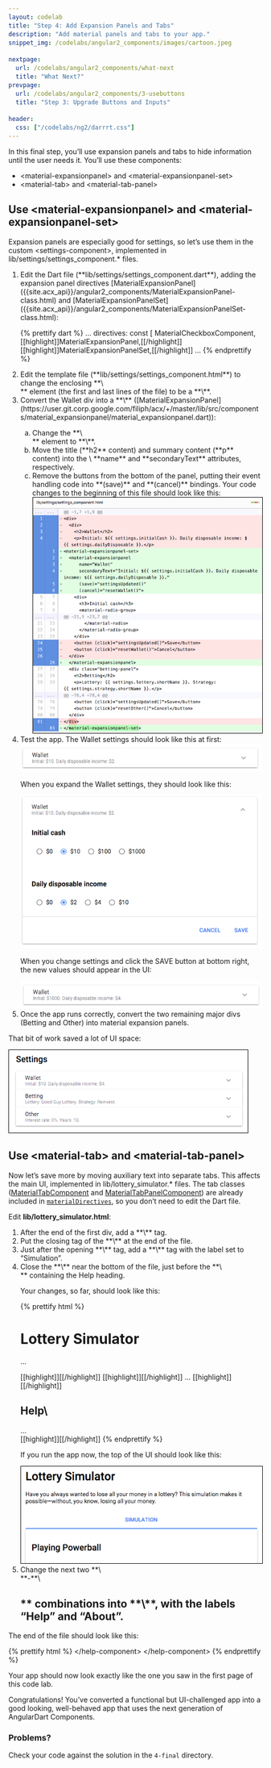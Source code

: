```yaml
---
layout: codelab
title: "Step 4: Add Expansion Panels and Tabs"
description: "Add material panels and tabs to your app."
snippet_img: /codelabs/angular2_components/images/cartoon.jpeg

nextpage:
  url: /codelabs/angular2_components/what-next
  title: "What Next?"
prevpage:
  url: /codelabs/angular2_components/3-usebuttons
  title: "Step 3: Upgrade Buttons and Inputs"

header:
  css: ["/codelabs/ng2/darrrt.css"]
---
```


In this final step, you’ll use expansion panels and tabs to hide
information until the user needs it. You’ll use these components:

*   \<material-expansionpanel> and \<material-expansionpanel-set>
*   \<material-tab> and \<material-tab-panel>

## Use \<material-expansionpanel> and \<material-expansionpanel-set>

Expansion panels are especially good for settings,
so let’s use them in the custom \<settings-component>,
implemented in lib/settings/settings_component.* files.


<ol markdown="1">

<li markdown="1"> Edit the Dart file
    (**lib/settings/settings_component.dart**),
    adding the expansion panel directives
    [MaterialExpansionPanel]({{site.acx_api}}/angular2_components/MaterialExpansionPanel-class.html) and
    [MaterialExpansionPanelSet]({{site.acx_api}}/angular2_components/MaterialExpansionPanelSet-class.html):

{% prettify dart %}
...
directives: const [
  MaterialCheckboxComponent,
  [[highlight]]MaterialExpansionPanel,[[/highlight]]
  [[highlight]]MaterialExpansionPanelSet,[[/highlight]]
  ...
{% endprettify %}
</li>

<li markdown="1"> Edit the template file
    (**lib/settings/settings_component.html**) to change the
    enclosing **\<div>** element (the first and last lines of the file)
    to be a **\<material-expansionpanel-set>**.
</li>

<li markdown="1"> Convert the Wallet div into a
    **\<material-expansionpanel>**
    ([MaterialExpansionPanel](https://user.git.corp.google.com/filiph/acx/+/master/lib/src/components/material_expansionpanel/material_expansionpanel.dart)):

<ol type="a" markdown="1">
<li markdown="1"> Change the **\<div>** element to **\<material-expansionpanel>**.
</li>

<li markdown="1"> Move the title (**h2** content) and summary content
    (**p** content) into the \<material-expansionpanel> **name** and
    **secondaryText** attributes, respectively.
</li>

<li markdown="1"> Remove the buttons from the bottom of the panel,
    putting their event handling code into **(save)** and
    **(cancel)** bindings. Your code changes to the beginning of
    this file should look like this:

<img style="border:1px solid black" src="images/material-expansionpanel-diffs.png" alt='Diffs: <div><div> -> <material-expansionpanel-set><material-expansionpanel>'>
</li>
</ol>

</li>

<li markdown="1"> Test the app. The Wallet settings should look like
    this at first:

<img src="images/material-expansionpanel-wallet-1.png" alt='screenshot'>

When you expand the Wallet settings, they should look like this:

<img src="images/material-expansionpanel-wallet-2.png" alt='screenshot'>

When you change settings and click the SAVE button at bottom right, the new values should appear in the UI:

<img src="images/material-expansionpanel-wallet-3.png" alt='screenshot'>
</li>

<li markdown="1"> Once the app runs correctly, convert the two
    remaining major divs (Betting and Other) into material expansion panels.
</li>
</ol>

That bit of work saved a lot of UI space:

<img style="border:1px solid black" src="images/material-expansionpanel-after.png" alt='screenshot>'>


## Use \<material-tab> and \<material-tab-panel>

Now let’s save more by moving auxiliary text into separate tabs.
This affects the main UI, implemented in lib/lottery_simulator.* files.
The tab classes
([MaterialTabComponent]({{site.acx_api}}/angular2_components/MaterialTabComponent-class.html) and
[MaterialTabPanelComponent]({{site.acx_api}}/angular2_components/MaterialTabPanelComponent-class.html))
are already included in [`materialDirectives`]({{site.acx_api}}/angular2_components/materialDirectives-constant.html),
so you don’t need to edit the Dart file.

Edit **lib/lottery_simulator.html**:

<ol markdown="1">

<li markdown="1"> After the end of the first div,
    add a **\<material-tab-panel>** tag.
</li>

<li markdown="1"> Put the closing tag of the **\<material-tab-panel>**
    at the end of the file.
</li>

<li markdown="1"> Just after the opening **\<material-tab-panel>** tag,
    add a **\<material-tab>** tag with the label set to “Simulation”.
</li>

<li markdown="1"> Close the **\<material-tab-panel>** near the bottom
    of the file, just before the **\<div>** containing the Help heading.

Your changes, so far, should look like this:

{% prettify html %}
<h1>Lottery Simulator</h1>

<div class="help">
  ...
</div>

[[highlight]]<material-tab-panel>[[/highlight]]
  [[highlight]]<material-tab label="Simulation">[[/highlight]]
    ...
  [[highlight]]</material-tab>[[/highlight]]
<div>
  <h2>Help\</h2>
  ...
</div>
[[highlight]]</material-tab-panel>[[/highlight]]
{% endprettify %}

If you run the app now, the top of the UI should look like this:

<img style="border:1px solid black" src="images/material-tab-after.png" alt='screenshot: a "Simulation" tab is visible above the "Playing Powerball heading">'>
</li>

<li markdown="1"> Change the next two **\<div>**-**\<h2>**
    combinations into **\<material-tabs>**, with the labels “Help” and “About”.
</li>
</ol>

The end of the file should look like this:

{% prettify html %}
  </material-tab>
  <material-tab label="Help">
    <help-component content="help">\</help-component>
  </material-tab>
  <material-tab label="About">
    <help-component content="about">\</help-component>
  </material-tab>
</material-tab-panel>
{% endprettify %}

Your app should now look exactly like the one you saw in the
first page of this code lab.

Congratulations! You’ve converted a functional but UI-challenged app into
a good looking, well-behaved app that uses
the next generation of AngularDart Components.

### Problems?

Check your code against the solution
in the `4-final` directory.
